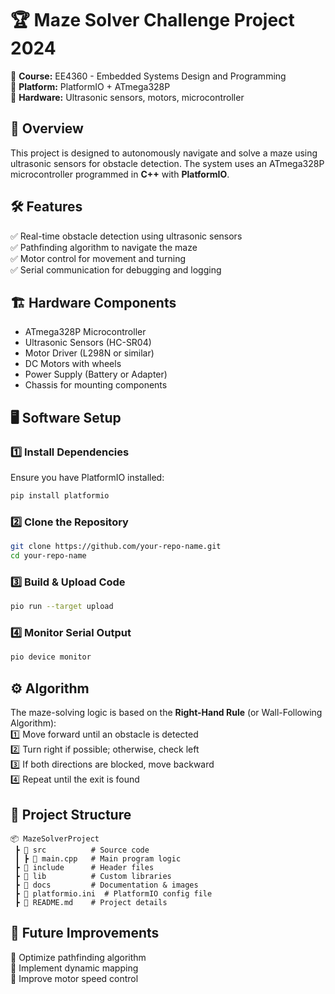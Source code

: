 # 🏆 Maze Solver Challenge Project 2024

📌 **Course:** EE4360 - Embedded Systems Design and Programming  
📌 **Platform:** PlatformIO + ATmega328P  
📌 **Hardware:** Ultrasonic sensors, motors, microcontroller  

## 🚀 Overview  
This project is designed to autonomously navigate and solve a maze using ultrasonic sensors for obstacle detection. The system uses an ATmega328P microcontroller programmed in **C++** with **PlatformIO**.  

## 🛠️ Features  
✅ Real-time obstacle detection using ultrasonic sensors  
✅ Pathfinding algorithm to navigate the maze  
✅ Motor control for movement and turning  
✅ Serial communication for debugging and logging  

## 🏗️ Hardware Components  
- ATmega328P Microcontroller  
- Ultrasonic Sensors (HC-SR04)  
- Motor Driver (L298N or similar)  
- DC Motors with wheels  
- Power Supply (Battery or Adapter)  
- Chassis for mounting components  

## 🖥️ Software Setup  
### 1️⃣ Install Dependencies  
Ensure you have PlatformIO installed:  
```bash
pip install platformio
```  
### 2️⃣ Clone the Repository  
```bash
git clone https://github.com/your-repo-name.git
cd your-repo-name
```  
### 3️⃣ Build & Upload Code  
```bash
pio run --target upload
```  
### 4️⃣ Monitor Serial Output  
```bash
pio device monitor
```  

## ⚙️ Algorithm  
The maze-solving logic is based on the **Right-Hand Rule** (or Wall-Following Algorithm):  
1️⃣ Move forward until an obstacle is detected  
2️⃣ Turn right if possible; otherwise, check left  
3️⃣ If both directions are blocked, move backward  
4️⃣ Repeat until the exit is found  

## 📂 Project Structure  
```
📦 MazeSolverProject  
 ┣ 📂 src          # Source code  
 ┃ ┣ 📜 main.cpp   # Main program logic  
 ┣ 📂 include      # Header files  
 ┣ 📂 lib          # Custom libraries  
 ┣ 📂 docs         # Documentation & images  
 ┣ 📜 platformio.ini  # PlatformIO config file  
 ┣ 📜 README.md    # Project details  
```

## 🔧 Future Improvements  
🔹 Optimize pathfinding algorithm  
🔹 Implement dynamic mapping  
🔹 Improve motor speed control  
